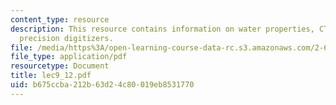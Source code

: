 ```yaml
---
content_type: resource
description: This resource contains information on water properties, CTD and high
  precision digitizers.
file: /media/https%3A/open-learning-course-data-rc.s3.amazonaws.com/2-693-principles-of-oceanographic-instrument-systems-sensors-and-measurements-13-998-spring-2004/b675ccba212b63d24c80019eb8531770_lec9_12.pdf
file_type: application/pdf
resourcetype: Document
title: lec9_12.pdf
uid: b675ccba-212b-63d2-4c80-019eb8531770
---
```

